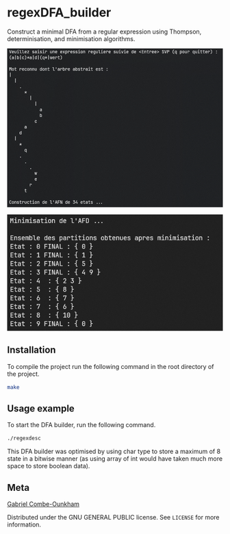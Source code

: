 # regexDFA_builder
Construct a minimal DFA from a regular expression using Thompson, determinisation, and minimisation algorithms.

![](images/regextree.png)

![](images/minimisation.png)


## Installation

To compile the project run the following command in the root directory of the project.
```sh
make
```

## Usage example

To start the DFA builder, run the following command.
```sh
./regexdesc
```

This DFA builder was optimised by using char type to store a maximum of 8 state in a bitwise manner (as using array of int would have taken much more space to store boolean data).

## Meta

[Gabriel Combe-Ounkham](https://github.com/gabriel-combe)

Distributed under the GNU GENERAL PUBLIC license. See ``LICENSE`` for more information.
